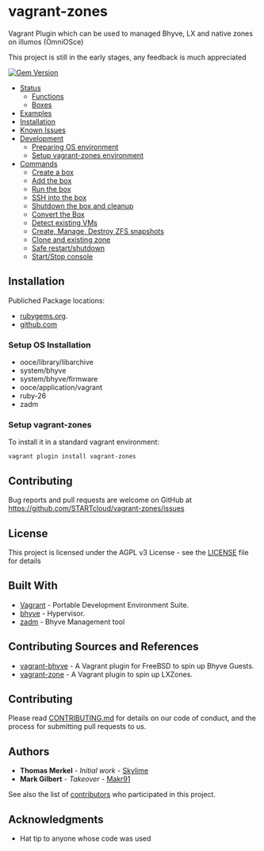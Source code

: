 # vagrant-zones
Vagrant Plugin which can be used to managed Bhyve, LX and native zones on illumos (OmniOSce)

This project is still in the early stages, any feedback is much appreciated

[![Gem Version](https://badge.fury.io/rb/vagrant-zones.svg)](https://badge.fury.io/rb/vagrant-zones)

- [Status](#status)
  - [Functions](../../wiki/Status#functions)
  - [Boxes](../../wiki/Status#Box-Support)
- [Examples](https://github.com/STARTCloud/vagrant-zones-examples)
- [Installation](#installation)
- [Known Issues](../../wiki/Known-Issues-and-Workarounds)
- [Development](../../wiki/Plugin-Development-Environment)
  - [Preparing OS environment](../../wiki/Plugin-Development-Environment#setup-os-for-development)
  - [Setup vagrant-zones environment](../../wiki/Plugin-Development-Environment#setup-vagrant-zones-environment)
- [Commands](../../wiki/Commands) 
  - [Create a box](../../wiki/Commands#create-a-box)
  - [Add the box](../../wiki/Commands#add-the-box)
  - [Run the box](../../wiki/Commands#run-the-box)
  - [SSH into the box](../../wiki/Commands#ssh-into-the-box)
  - [Shutdown the box and cleanup](../../wiki/Commands#shutdown-the-box-and-cleanup)
  - [Convert the Box](../../wiki/Commands#convert)
  - [Detect existing VMs](../../wiki/Commands#detect)
  - [Create, Manage, Destroy ZFS snapshots](../../wiki/Commands#zfs-snapshots)
  - [Clone and existing zone](../../wiki/Commands#clone)
  - [Safe restart/shutdown](../../wiki/Commands#safe-control)
  - [Start/Stop console](../../wiki/Commands#console)

## Installation

Publiched Package locations:
- [rubygems.org](https://rubygems.org/gems/vagrant-zones).
- [github.com](../../packages)

### Setup OS Installation

  * ooce/library/libarchive
  * system/bhyve
  * system/bhyve/firmware
  * ooce/application/vagrant
  * ruby-26
  * zadm

### Setup vagrant-zones

 To install it in a standard vagrant environment:
 
 `vagrant plugin install vagrant-zones`

## Contributing

Bug reports and pull requests are welcome on GitHub at https://github.com/STARTcloud/vagrant-zones/issues

## License

This project is licensed under the AGPL v3 License - see the [LICENSE](LICENSE) file for details

## Built With
* [Vagrant](https://www.vagrantup.com/) - Portable Development Environment Suite.
* [bhyve](https://omnios.org/info/bhyve) - Hypervisor.
* [zadm](https://github.com/omniosorg/zadm) -  Bhyve Management tool

## Contributing Sources and References
* [vagrant-bhyve](https://github.com/jesa7955/vagrant-bhyve) - A Vagrant plugin for FreeBSD to spin up Bhyve Guests.
* [vagrant-zone](https://github.com/skylime/vagrant-zone) - A Vagrant plugin to spin up LXZones.

## Contributing

Please read [CONTRIBUTING.md](https://www.prominic.net) for details on our code of conduct, and the process for submitting pull requests to us.

## Authors
* **Thomas Merkel** - *Initial work* - [Skylime](https://github.com/skylime)
* **Mark Gilbert** - *Takeover* - [Makr91](https://github.com/Makr91)

See also the list of [contributors](../../graphs/contributors) who participated in this project.

## Acknowledgments

* Hat tip to anyone whose code was used
